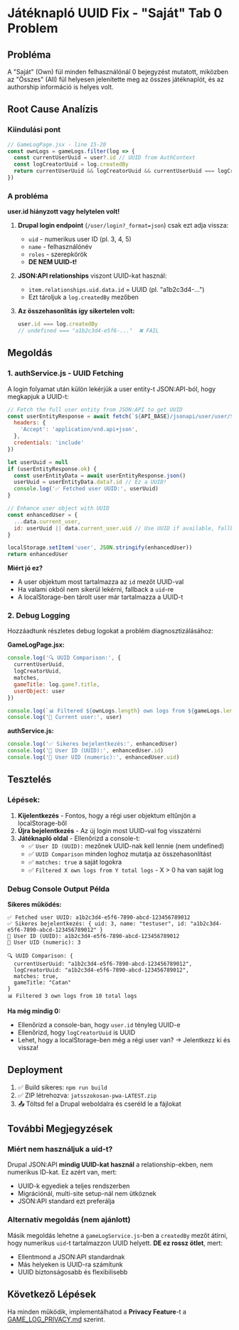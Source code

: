 # Játéknapló UUID Fix - "Saját" Tab 0 Problem

## Probléma

A "Saját" (Own) fül minden felhasználónál 0 bejegyzést mutatott, miközben az "Összes" (All) fül helyesen jelenítette meg az összes játéknaplót, és az authorship információ is helyes volt.

## Root Cause Analízis

### Kiindulási pont
```javascript
// GameLogPage.jsx - line 15-20
const ownLogs = gameLogs.filter(log => {
  const currentUserUuid = user?.id // UUID from AuthContext
  const logCreatorUuid = log.createdBy
  return currentUserUuid && logCreatorUuid && currentUserUuid === logCreatorUuid
})
```

### A probléma

**user.id hiányzott vagy helytelen volt!**

1. **Drupal login endpoint** (`/user/login?_format=json`) csak ezt adja vissza:
   - `uid` - numerikus user ID (pl. 3, 4, 5)
   - `name` - felhasználónév
   - `roles` - szerepkörök
   - **DE NEM UUID-t!**

2. **JSON:API relationships** viszont UUID-kat használ:
   - `item.relationships.uid.data.id` = UUID (pl. "a1b2c3d4-...")
   - Ezt tároljuk a `log.createdBy` mezőben

3. **Az összehasonlítás így sikertelen volt:**
   ```javascript
   user.id === log.createdBy
   // undefined === "a1b2c3d4-e5f6-..."  ❌ FAIL
   ```

## Megoldás

### 1. authService.js - UUID Fetching

A login folyamat után külön lekérjük a user entity-t JSON:API-ból, hogy megkapjuk a UUID-t:

```javascript
// Fetch the full user entity from JSON:API to get UUID
const userEntityResponse = await fetch(`${API_BASE}/jsonapi/user/user/${data.current_user.uid}`, {
  headers: {
    'Accept': 'application/vnd.api+json',
  },
  credentials: 'include'
})

let userUuid = null
if (userEntityResponse.ok) {
  const userEntityData = await userEntityResponse.json()
  userUuid = userEntityData.data?.id // Ez a UUID!
  console.log('✅ Fetched user UUID:', userUuid)
}

// Enhance user object with UUID
const enhancedUser = {
  ...data.current_user,
  id: userUuid || data.current_user.uid // Use UUID if available, fallback to uid
}

localStorage.setItem('user', JSON.stringify(enhancedUser))
return enhancedUser
```

**Miért jó ez?**
- A user objektum most tartalmazza az `id` mezőt UUID-val
- Ha valami okból nem sikerül lekérni, fallback a `uid`-re
- A localStorage-ben tárolt user már tartalmazza a UUID-t

### 2. Debug Logging

Hozzáadtunk részletes debug logokat a problém diagnosztizálásához:

**GameLogPage.jsx:**
```javascript
console.log('🔍 UUID Comparison:', {
  currentUserUuid,
  logCreatorUuid,
  matches,
  gameTitle: log.game?.title,
  userObject: user
})

console.log(`📊 Filtered ${ownLogs.length} own logs from ${gameLogs.length} total logs`)
console.log('👤 Current user:', user)
```

**authService.js:**
```javascript
console.log('✅ Sikeres bejelentkezés:', enhancedUser)
console.log('👤 User ID (UUID):', enhancedUser.id)
console.log('👤 User UID (numeric):', enhancedUser.uid)
```

## Tesztelés

### Lépések:

1. **Kijelentkezés** - Fontos, hogy a régi user objektum eltűnjön a localStorage-ből
2. **Újra bejelentkezés** - Az új login most UUID-val fog visszatérni
3. **Játéknapló oldal** - Ellenőrizd a console-t:
   - ✅ `User ID (UUID):` mezőnek UUID-nak kell lennie (nem undefined)
   - ✅ `UUID Comparison` minden loghoz mutatja az összehasonlítást
   - ✅ `matches: true` a saját logokra
   - ✅ `Filtered X own logs from Y total logs` - X > 0 ha van saját log

### Debug Console Output Példa

**Sikeres működés:**
```
✅ Fetched user UUID: a1b2c3d4-e5f6-7890-abcd-123456789012
✅ Sikeres bejelentkezés: { uid: 3, name: "testuser", id: "a1b2c3d4-e5f6-7890-abcd-123456789012" }
👤 User ID (UUID): a1b2c3d4-e5f6-7890-abcd-123456789012
👤 User UID (numeric): 3

🔍 UUID Comparison: {
  currentUserUuid: "a1b2c3d4-e5f6-7890-abcd-123456789012",
  logCreatorUuid: "a1b2c3d4-e5f6-7890-abcd-123456789012",
  matches: true,
  gameTitle: "Catan"
}
📊 Filtered 3 own logs from 10 total logs
```

**Ha még mindig 0:**
- Ellenőrizd a console-ban, hogy `user.id` tényleg UUID-e
- Ellenőrizd, hogy `logCreatorUuid` is UUID
- Lehet, hogy a localStorage-ben még a régi user van? → Jelentkezz ki és vissza!

## Deployment

1. ✅ Build sikeres: `npm run build`
2. ✅ ZIP létrehozva: `jatsszokosan-pwa-LATEST.zip`
3. 📤 Töltsd fel a Drupal weboldalra és cseréld le a fájlokat

## További Megjegyzések

### Miért nem használjuk a uid-t?

Drupal JSON:API **mindig UUID-kat használ** a relationship-ekben, nem numerikus ID-kat. Ez azért van, mert:
- UUID-k egyediek a teljes rendszerben
- Migrációnál, multi-site setup-nál nem ütköznek
- JSON:API standard ezt preferálja

### Alternatív megoldás (nem ajánlott)

Másik megoldás lehetne a `gameLogService.js`-ben a `createdBy` mezőt átírni, hogy numerikus `uid`-t tartalmazzon UUID helyett. **DE ez rossz ötlet**, mert:
- Ellentmond a JSON:API standardnak
- Más helyeken is UUID-ra számítunk
- UUID biztonságosabb és flexibilisebb

## Következő Lépések

Ha minden működik, implementálhatod a **Privacy Feature**-t a [GAME_LOG_PRIVACY.md](GAME_LOG_PRIVACY.md) szerint.
